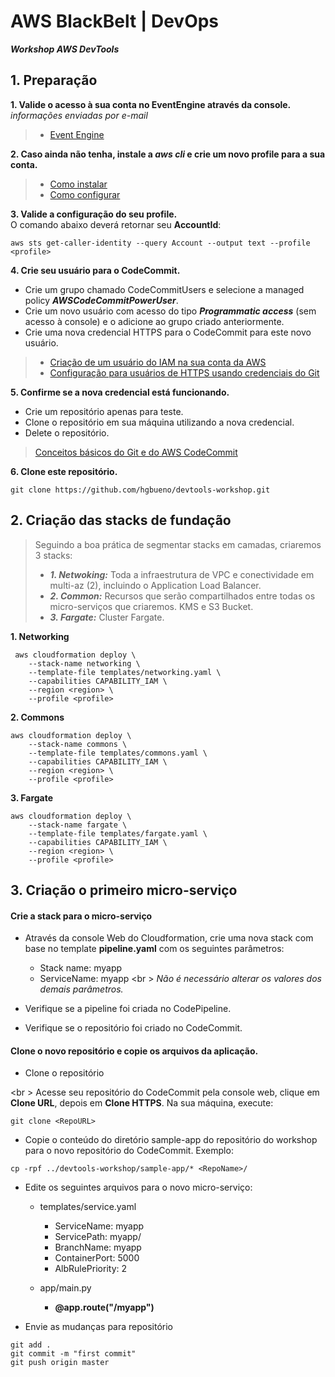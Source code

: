 # AWS BlackBelt | DevOps
***Workshop AWS DevTools***


## 1. Preparação

**1. Valide o acesso à sua conta no EventEngine através da console.**<br />
*informações enviadas por e-mail* <br />
> * [Event Engine](https://dashboard.eventengine.run/login)

**2. Caso ainda não tenha, instale a ***aws cli*** e crie um novo profile para a sua conta.**
> * [Como instalar](https://docs.aws.amazon.com/cli/latest/userguide/install-cliv1.html)
> * [Como configurar](https://docs.aws.amazon.com/cli/latest/userguide/cli-configure-files.html)

**3. Valide a configuração do seu profile.** <br />
O comando abaixo deverá retornar seu **AccountId**:
```
aws sts get-caller-identity --query Account --output text --profile <profile>
```

**4. Crie seu usuário para o CodeCommit.**
* Crie um grupo chamado CodeCommitUsers e selecione a managed policy ***AWSCodeCommitPowerUser***.
* Crie um novo usuário com acesso do tipo ***Programmatic access*** (sem acesso à console) e o adicione ao grupo criado anteriormente.
* Crie uma nova credencial HTTPS para o CodeCommit para este novo usuário.

> * [Criação de um usuário do IAM na sua conta da AWS](https://docs.aws.amazon.com/pt_br/IAM/latest/UserGuide/id_users_create.html#id_users_create_console)
> * [Configuração para usuários de HTTPS usando credenciais do Git](https://docs.aws.amazon.com/pt_br/codecommit/latest/userguide/setting-up-gc.html)


**5. Confirme se a nova credencial está funcionando.**
* Crie um repositório apenas para teste.
* Clone o repositório em sua máquina utilizando a nova credencial.
* Delete o repositório.

> [Conceitos básicos do Git e do AWS CodeCommit](https://docs.aws.amazon.com/pt_br/codecommit/latest/userguide/getting-started.html#getting-started-create-repo)


**6. Clone este repositório.**
```
git clone https://github.com/hgbueno/devtools-workshop.git
```


## 2. Criação das stacks de fundação
> Seguindo a boa prática de segmentar stacks em camadas, criaremos 3 stacks:
> * ***1. Netwoking:*** Toda a infraestrutura de VPC e conectividade em multi-az (2), incluindo o Application Load Balancer.
> * ***2. Common:*** Recursos que serão compartilhados entre todas os micro-serviços que criaremos. KMS e S3 Bucket.
> * ***3. Fargate:*** Cluster Fargate.

**1. Networking**
```
 aws cloudformation deploy \
    --stack-name networking \
    --template-file templates/networking.yaml \
    --capabilities CAPABILITY_IAM \
    --region <region> \
    --profile <profile>
```

**2. Commons**
```
aws cloudformation deploy \
    --stack-name commons \
    --template-file templates/commons.yaml \
    --capabilities CAPABILITY_IAM \
    --region <region> \
    --profile <profile>
```
**3. Fargate**
```
aws cloudformation deploy \
    --stack-name fargate \
    --template-file templates/fargate.yaml \
    --capabilities CAPABILITY_IAM \
    --region <region> \
    --profile <profile>
```

## 3. Criação o primeiro micro-serviço


#### Crie a stack para o micro-serviço
* Através da console Web do Cloudformation, crie uma nova stack com base no template **pipeline.yaml** com os seguintes parâmetros:
    * Stack name: myapp
    * ServiceName: myapp
    <br \>
    *Não é necessário alterar os valores dos demais parâmetros.*

* Verifique se a pipeline foi criada no CodePipeline.
* Verifique se o repositório foi criado no CodeCommit.

#### Clone o novo repositório e copie os arquivos da aplicação.
* Clone o repositório

<br \>
Acesse seu repositório do CodeCommit pela console web, clique em **Clone URL**, depois em **Clone HTTPS**.
Na sua máquina, execute:
```
git clone <RepoURL>
```
* Copie o conteúdo do diretório sample-app do repositório do workshop para o novo repositório do CodeCommit.
Exemplo:

```
cp -rpf ../devtools-workshop/sample-app/* <RepoName>/
```
* Edite os seguintes arquivos para o novo micro-serviço:
    * templates/service.yaml
        * ServiceName: myapp
        * ServicePath: myapp/
        * BranchName: myapp
        * ContainerPort: 5000
        * AlbRulePriority: 2

    * app/main.py
        *  **@app.route("/myapp")**

* Envie as mudanças para repositório
```
git add .
git commit -m "first commit"
git push origin master
```
